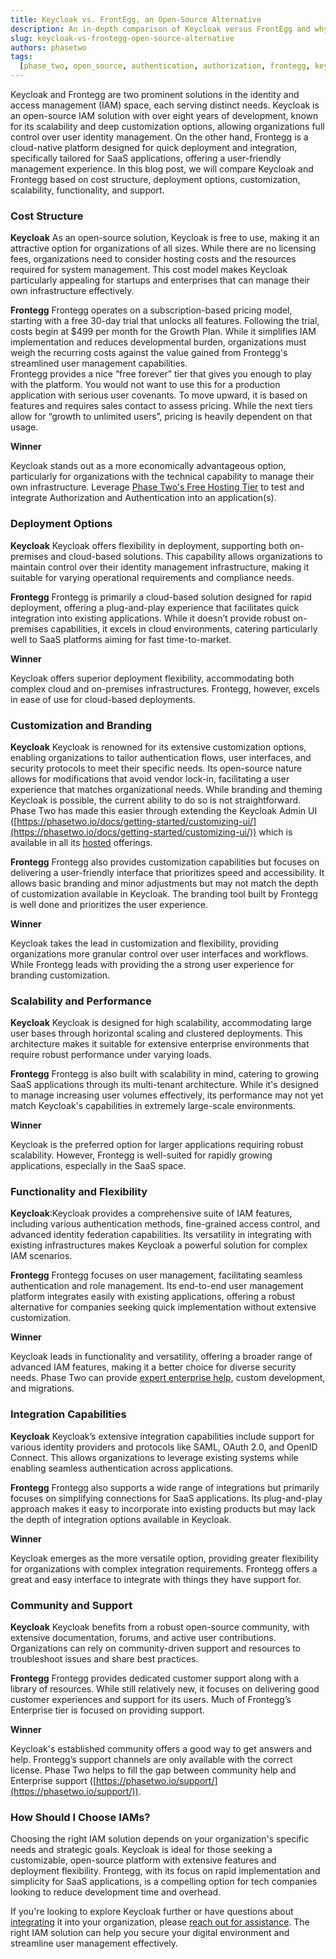 ```yaml
---
title: Keycloak vs. FrontEgg, an Open-Source Alternative
description: An in-depth comparison of Keycloak versus FrontEgg and why Keycloak is a strong alternative to a paid Authentication and Authorization service.
slug: keycloak-vs-frontegg-open-source-alternative
authors: phasetwo
tags:
  [phase_two, open_source, authentication, authorization, frontegg, keycloak]
---
```


Keycloak and Frontegg are two prominent solutions in the identity and access management (IAM) space, each serving distinct needs. Keycloak is an open-source IAM solution with over eight years of development, known for its scalability and deep customization options, allowing organizations full control over user identity management. On the other hand, Frontegg is a cloud-native platform designed for quick deployment and integration, specifically tailored for SaaS applications, offering a user-friendly management experience. In this blog post, we will compare Keycloak and Frontegg based on cost structure, deployment options, customization, scalability, functionality, and support.

<!--truncate-->

### Cost Structure

**Keycloak**
As an open-source solution, Keycloak is free to use, making it an attractive option for organizations of all sizes. While there are no licensing fees, organizations need to consider hosting costs and the resources required for system management. This cost model makes Keycloak particularly appealing for startups and enterprises that can manage their own infrastructure effectively.

**Frontegg**
Frontegg operates on a subscription-based pricing model, starting with a free 30-day trial that unlocks all features. Following the trial, costs begin at $499 per month for the Growth Plan. While it simplifies IAM implementation and reduces developmental burden, organizations must weigh the recurring costs against the value gained from Frontegg's streamlined user management capabilities.  
Frontegg provides a nice “free forever” tier that gives you enough to play with the platform. You would not want to use this for a production application with serious user covenants. To move upward, it is based on features and requires sales contact to assess pricing. While the next tiers allow for “growth to unlimited users”, pricing is heavily dependent on that usage.

**Winner**

Keycloak stands out as a more economically advantageous option, particularly for organizations with the technical capability to manage their own infrastructure. Leverage [Phase Two's Free Hosting Tier](https://phasetwo.io/hosting/) to test and integrate Authorization and Authentication into an application(s).

### Deployment Options

**Keycloak**
Keycloak offers flexibility in deployment, supporting both on-premises and cloud-based solutions. This capability allows organizations to maintain control over their identity management infrastructure, making it suitable for varying operational requirements and compliance needs.

**Frontegg**
Frontegg is primarily a cloud-based solution designed for rapid deployment, offering a plug-and-play experience that facilitates quick integration into existing applications. While it doesn’t provide robust on-premises capabilities, it excels in cloud environments, catering particularly well to SaaS platforms aiming for fast time-to-market.

**Winner**

Keycloak offers superior deployment flexibility, accommodating both complex cloud and on-premises infrastructures. Frontegg, however, excels in ease of use for cloud-based deployments.

### Customization and Branding

**Keycloak**
Keycloak is renowned for its extensive customization options, enabling organizations to tailor authentication flows, user interfaces, and security protocols to meet their specific needs. Its open-source nature allows for modifications that avoid vendor lock-in, facilitating a user experience that matches organizational needs. While branding and theming Keycloak is possible, the current ability to do so is not straightforward. Phase Two has made this easier through extending the Keycloak Admin UI ([https://phasetwo.io/docs/getting-started/customizing-ui/](https://phasetwo.io/docs/getting-started/customizing-ui/)) which is available in all its [hosted](https://phasetwo.io/hosting/) offerings.

**Frontegg**
Frontegg also provides customization capabilities but focuses on delivering a user-friendly interface that prioritizes speed and accessibility. It allows basic branding and minor adjustments but may not match the depth of customization available in Keycloak. The branding tool built by Frontegg is well done and prioritizes the user experience.

**Winner**

Keycloak takes the lead in customization and flexibility, providing organizations more granular control over user interfaces and workflows. While Frontegg leads with providing the a strong user experience for branding customization.

### Scalability and Performance

**Keycloak**
Keycloak is designed for high scalability, accommodating large user bases through horizontal scaling and clustered deployments. This architecture makes it suitable for extensive enterprise environments that require robust performance under varying loads.

**Frontegg**
Frontegg is also built with scalability in mind, catering to growing SaaS applications through its multi-tenant architecture. While it's designed to manage increasing user volumes effectively, its performance may not yet match Keycloak's capabilities in extremely large-scale environments.

**Winner**

Keycloak is the preferred option for larger applications requiring robust scalability. However, Frontegg is well-suited for rapidly growing applications, especially in the SaaS space.

### Functionality and Flexibility

**Keycloak**:Keycloak provides a comprehensive suite of IAM features, including various authentication methods, fine-grained access control, and advanced identity federation capabilities. Its versatility in integrating with existing infrastructures makes Keycloak a powerful solution for complex IAM scenarios.

**Frontegg**
Frontegg focuses on user management, facilitating seamless authentication and role management. Its end-to-end user management platform integrates easily with existing applications, offering a robust alternative for companies seeking quick implementation without extensive customization.

**Winner**

Keycloak leads in functionality and versatility, offering a broader range of advanced IAM features, making it a better choice for diverse security needs. Phase Two can provide [expert enterprise help](https://phasetwo.io/support/), custom development, and migrations.

### Integration Capabilities

**Keycloak**
Keycloak’s extensive integration capabilities include support for various identity providers and protocols like SAML, OAuth 2.0, and OpenID Connect. This allows organizations to leverage existing systems while enabling seamless authentication across applications.

**Frontegg**
Frontegg also supports a wide range of integrations but primarily focuses on simplifying connections for SaaS applications. Its plug-and-play approach makes it easy to incorporate into existing products but may lack the depth of integration options available in Keycloak.

**Winner**

Keycloak emerges as the more versatile option, providing greater flexibility for organizations with complex integration requirements. Frontegg offers a great and easy interface to integrate with things they have support for.

### Community and Support

**Keycloak**
Keycloak benefits from a robust open-source community, with extensive documentation, forums, and active user contributions. Organizations can rely on community-driven support and resources to troubleshoot issues and share best practices.

**Frontegg**
Frontegg provides dedicated customer support along with a library of resources. While still relatively new, it focuses on delivering good customer experiences and support for its users. Much of Frontegg’s Enterprise tier is focused on providing support.

**Winner**

Keycloak's established community offers a good way to get answers and help. Frontegg’s support channels are only available with the correct license. Phase Two helps to fill the gap between community help and Enterprise support ([https://phasetwo.io/support/](https://phasetwo.io/support/)).

### How Should I Choose IAMs?

Choosing the right IAM solution depends on your organization's specific needs and strategic goals. Keycloak is ideal for those seeking a customizable, open-source platform with extensive features and deployment flexibility. Frontegg, with its focus on rapid implementation and simplicity for SaaS applications, is a compelling option for tech companies looking to reduce development time and overhead.

If you're looking to explore Keycloak further or have questions about [integrating](https://phasetwo.io/support/migrate-to-keycloak/) it into your organization, please [reach out for assistance](mailto:sales@phasetwo.io). The right IAM solution can help you secure your digital environment and streamline user management effectively.
